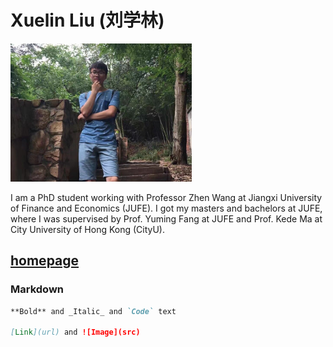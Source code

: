 # Xuelin Liu (刘学林)
![Image](/person.jpg)

I am a PhD student working with Professor Zhen Wang at Jiangxi University of Finance and Economics (JUFE). I got my masters and bachelors at JUFE, where I was supervised by Prof. Yuming Fang at JUFE and Prof. Kede Ma at City University of Hong Kong (CityU).

## [homepage](https://github.com/LXLHXL123/xuelin.github.com/edit/gh-pages/index.md) 


### Markdown

```markdown
**Bold** and _Italic_ and `Code` text

[Link](url) and ![Image](src)
```
